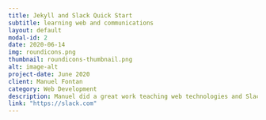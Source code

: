 ```yaml
---
title: Jekyll and Slack Quick Start
subtitle: learning web and communications
layout: default
modal-id: 2
date: 2020-06-14
img: roundicons.png
thumbnail: roundicons-thumbnail.png
alt: image-alt
project-date: June 2020
client: Manuel Fontan
category: Web Development
description: Manuel did a great work teaching web technologies and Slack.
link: "https://slack.com"
---
```

